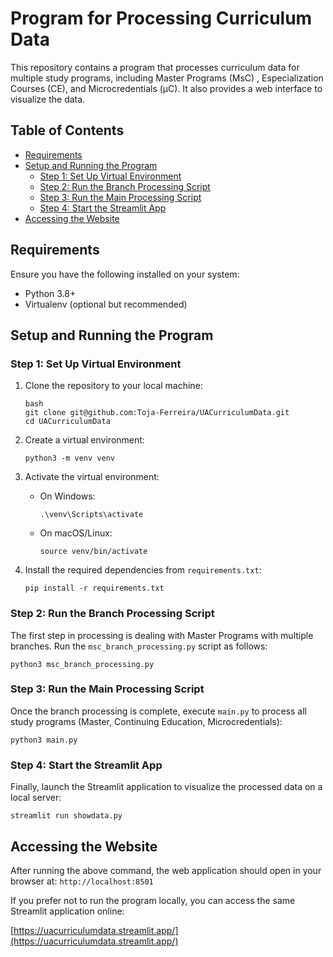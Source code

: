 # Program for Processing Curriculum Data

This repository contains a program that processes curriculum data for multiple study programs, including Master Programs (MsC) , Especialization Courses (CE), and Microcredentials (μC). It also provides a web interface to visualize the data.

## Table of Contents

- [Requirements](#requirements)
- [Setup and Running the Program](#setup-and-running-the-program)
  - [Step 1: Set Up Virtual Environment](#step-1-set-up-virtual-environment)
  - [Step 2: Run the Branch Processing Script](#step-2-run-the-branch-processing-script)
  - [Step 3: Run the Main Processing Script](#step-3-run-the-main-processing-script)
  - [Step 4: Start the Streamlit App](#step-4-start-the-streamlit-app)
- [Accessing the Website](#accessing-the-website)

## Requirements

Ensure you have the following installed on your system:

- Python 3.8+
- Virtualenv (optional but recommended)

## Setup and Running the Program

### Step 1: Set Up Virtual Environment

1. Clone the repository to your local machine:

   ```
   bash
   git clone git@github.com:Toja-Ferreira/UACurriculumData.git
   cd UACurriculumData
   ```

2. Create a virtual environment:

   ```
   python3 -m venv venv
   ```

3. Activate the virtual environment:

   - On Windows:
     ```
     .\venv\Scripts\activate
     ```

   - On macOS/Linux:
     ```
     source venv/bin/activate
     ```

4. Install the required dependencies from `requirements.txt`:

   ```
   pip install -r requirements.txt
   ```

### Step 2: Run the Branch Processing Script

The first step in processing is dealing with Master Programs with multiple branches. Run the `msc_branch_processing.py` script as follows:

   ```
   python3 msc_branch_processing.py
   ```

### Step 3: Run the Main Processing Script

Once the branch processing is complete, execute `main.py` to process all study programs (Master, Continuing Education, Microcredentials):

   ```
   python3 main.py
   ```

### Step 4: Start the Streamlit App

Finally, launch the Streamlit application to visualize the processed data on a local server:

   ```
   streamlit run showdata.py
   ```
## Accessing the Website

After running the above command, the web application should open in your browser at:
`http://localhost:8501`

If you prefer not to run the program locally, you can access the same Streamlit application online:

[https://uacurriculumdata.streamlit.app/](https://uacurriculumdata.streamlit.app/)
